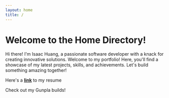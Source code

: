```yaml
---
layout: home
title: /
---
```


# Welcome to the Home Directory!

<script src="{{ '/assets/quote.js' | relative_url }}"></script>
><div id="quote"></div>

Hi there! I'm Isaac Huang, a passionate software developer with a knack for creating innovative solutions. Welcome to my portfolio! Here, you'll find a showcase of my latest projects, skills, and achievements. Let's build something amazing together!

Here's a [**link**](assets/Resume_Isaac_Huang.pdf) to my resume

Check out my Gunpla builds!